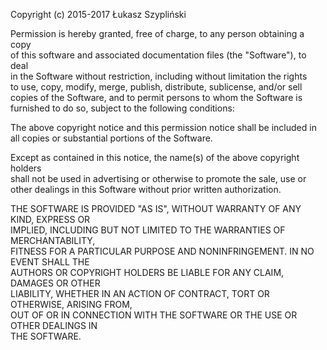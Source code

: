 Copyright (c) 2015-2017 Łukasz Szypliński  
 
Permission is hereby granted, free of charge, to any person obtaining a copy  
of this software and associated documentation files (the "Software"), to deal  
in the Software without restriction, including without limitation the rights  
to use, copy, modify, merge, publish, distribute, sublicense, and/or sell  
copies of the Software, and to permit persons to whom the Software is  
furnished to do so, subject to the following conditions:  
 
The above copyright notice and this permission notice shall be included in  
all copies or substantial portions of the Software.  
 
Except as contained in this notice, the name(s) of the above copyright holders  
shall not be used in advertising or otherwise to promote the sale, use or  
other dealings in this Software without prior written authorization.  
 
THE SOFTWARE IS PROVIDED "AS IS", WITHOUT WARRANTY OF ANY KIND, EXPRESS OR  
IMPLIED, INCLUDING BUT NOT LIMITED TO THE WARRANTIES OF MERCHANTABILITY,  
FITNESS FOR A PARTICULAR PURPOSE AND NONINFRINGEMENT. IN NO EVENT SHALL THE  
AUTHORS OR COPYRIGHT HOLDERS BE LIABLE FOR ANY CLAIM, DAMAGES OR OTHER  
LIABILITY, WHETHER IN AN ACTION OF CONTRACT, TORT OR OTHERWISE, ARISING FROM,  
OUT OF OR IN CONNECTION WITH THE SOFTWARE OR THE USE OR OTHER DEALINGS IN  
THE SOFTWARE.  